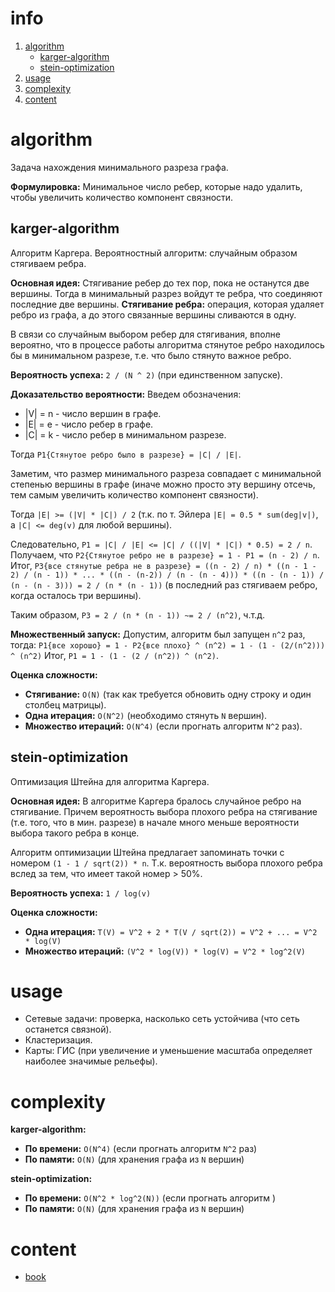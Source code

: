 # info
1) [algorithm](#algorithm)
	- [karger-algorithm](##karger-algorithm)
	- [stein-optimization](##stein-optimization)
2) [usage](#usage)
3) [complexity](#complexity)
4) [content](#content)

# algorithm
Задача нахождения минимального разреза графа.

**Формулировка:**
Минимальное число ребер, которые надо удалить, чтобы увеличить количество компонент связности.

## karger-algorithm
Алгоритм Каргера. Вероятностный алгоритм: случайным образом стягиваем ребра.

**Основная идея:**
Стягивание ребер до тех пор, пока не останутся две вершины. Тогда в минимальный разрез войдут те ребра, что соединяют последние две вершины.
**Стягивание ребра:** операция, которая удаляет ребро из графа, а до этого связанные вершины сливаются в одну.

В связи со случайным выбором ребер для стягивания, вполне вероятно, что в процессе работы алгоритма стянутое ребро находилось бы в минимальном разрезе, т.е. что было стянуто важное ребро.

**Вероятность успеха:** `2 / (N ^ 2)` (при единственном запуске).

**Доказательство вероятности:**
Введем обозначения: 
- |V| = n - число вершин в графе.
- |E| = e - число ребер в графе.
- |C| = k - число ребер в минимальном разрезе.

Тогда `P1{Стянутое ребро было в разрезе} = |C| / |E|`.

Заметим, что размер минимального разреза совпадает с минимальной степенью вершины в графе (иначе можно просто эту вершину отсечь, тем самым увеличить количество компонент связности).

Тогда `|E| >= (|V| * |C|) / 2` (т.к. по т. Эйлера `|E| = 0.5 * sum(deg|v|)`, а `|C| <= deg(v)` для любой вершины).

Следовательно, `P1 = |C| / |E| <= |C| / ((|V| * |C|) * 0.5) = 2 / n`.
Получаем, что `P2{Стянутое ребро не в разрезе} = 1 - P1 = (n - 2) / n`.
Итог, `P3{все стянутые ребра не в разрезе} = ((n - 2) / n) * ((n - 1 - 2) / (n - 1)) * ... * ((n - (n-2)) / (n - (n - 4))) * ((n - (n - 1)) / (n - (n - 3))) = 2 / (n * (n - 1))` (в последний раз стягиваем ребро, когда осталось три вершины). 

Таким образом, `P3 = 2 / (n * (n - 1)) ~= 2 / (n^2)`, ч.т.д.

**Множественный  запуск:**
Допустим, алгоритм был запущен `n^2` раз, тогда: `P1{все хорошо} = 1 - P2{все плохо} ^ (n^2) = 1 - (1 - (2/(n^2))) ^ (n^2)`
Итог, `P1 = 1 - (1 - (2 / (n^2)) ^ (n^2)`.

**Оценка сложности:**
- **Стягивание:** `O(N)` (так как требуется обновить одну строку и один столбец матрицы).
- **Одна итерация:** `O(N^2)` (необходимо стянуть `N` вершин).
- **Множество итераций:** `O(N^4)` (если прогнать алгоритм `N^2` раз).

## stein-optimization
Оптимизация Штейна для алгоритма Каргера.

**Основная идея:**
В алгоритме Каргера бралось случайное ребро на стягивание. Причем вероятность выбора плохого ребра на стягивание (т.е. того, что в мин. разрезе) в начале много меньше вероятности выбора такого ребра в конце.

Алгоритм оптимизации Штейна предлагает запоминать точки с номером `(1 - 1 / sqrt(2)) * n`. Т.к. вероятность выбора плохого ребра вслед за тем, что имеет такой номер > 50%.

**Вероятность успеха:** `1 / log(v)`

**Оценка сложности:**
- **Одна итерация:** `T(V) = V^2 + 2 * T(V / sqrt(2)) = V^2 + ... = V^2 * log(V)`
- **Множество итераций:** `(V^2 * log(V)) * log(V) = V^2 * log^2(V)`

# usage
- Сетевые задачи: проверка, насколько сеть устойчива (что сеть останется связной).
- Кластеризация.
- Карты: ГИС (при увеличение и уменьшение масштаба определяет наиболее значимые рельефы).

# complexity
**karger-algorithm:**
- **По времени:** `O(N^4)` (если прогнать алгоритм `N^2` раз)
- **По памяти:** `O(N)` (для хранения графа из `N` вершин)

**stein-optimization:**
- **По времени:** `O(N^2 * log^2(N))` (если прогнать алгоритм )
- **По памяти:** `O(N)` (для хранения графа из `N` вершин)

# content
- [book](https://se.moevm.info/lib/exe/fetch.php/courses:algorithms_building_and_analysis:min-cut-itmo.pdf)